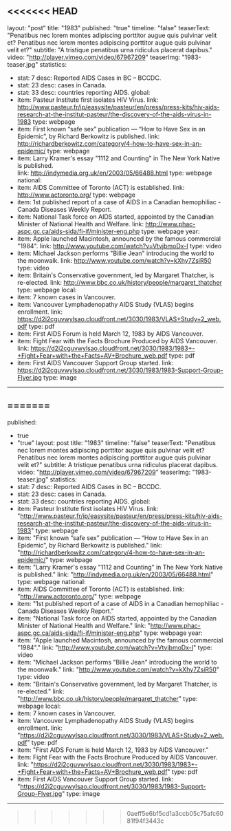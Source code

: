 <<<<<<< HEAD
---
layout: "post"
title: "1983"
published: "true"
timeline: "false"
teaserText: "Penatibus nec lorem montes adipiscing porttitor augue quis pulvinar velit et? Penatibus nec lorem montes adipiscing porttitor augue quis pulvinar velit et?"
subtitle: "A tristique penatibus urna ridiculus placerat dapibus."
video: "http://player.vimeo.com/video/67967209"
teaserImg: "1983-teaser.jpg"
statistics:
- stat: 7
  desc: Reported AIDS Cases in BC – BCCDC.
- stat: 23
  desc: cases in Canada.
- stat: 33
  desc: countries reporting AIDS.
global:
- item: Pasteur Institute first isolates HIV Virus. 
  link: http://www.pasteur.fr/ip/easysite/pasteur/en/press/press-kits/hiv-aids-research-at-the-institut-pasteur/the-discovery-of-the-aids-virus-in-1983
  type: webpage
- item: First known “safe sex” publication — “How to Have Sex in an Epidemic”, by Richard Berkowitz is published. 
  link: http://richardberkowitz.com/category/4-how-to-have-sex-in-an-epidemic/
  type: webpage
- item: Larry Kramer's essay "1112 and Counting" in The New York Native is published.  
  link: http://indymedia.org.uk/en/2003/05/66488.html
  type: webpage
national:
- item: AIDS Committee of Toronto (ACT) is established.
  link: http://www.actoronto.org/
  type: webpage
- item: 1st published report of a case of AIDS in a Canadian hemophiliac - Canada Diseases Weekly Report.
- item: National Task force on AIDS started, appointed by the Canadian Minister of National Health and Welfare. 
  link: http://www.phac-aspc.gc.ca/aids-sida/fi-if/minister-eng.php
  type: webpage
year:
- item: Apple launched Macintosh, announced by the famous commercial "1984". 
  link: http://www.youtube.com/watch?v=VtvjbmoDx-I
  type: video
- item: Michael Jackson performs "Billie Jean" introducing the world to the moonwalk. 
  link: http://www.youtube.com/watch?v=kXhy7ZsiR50
  type: video
- item: Britain's Conservative government, led by Margaret Thatcher, is re-elected.
  link: http://www.bbc.co.uk/history/people/margaret_thatcher
  type: webpage
local:
- item: 7 known cases in Vancouver.
- item: Vancouver Lymphadenopathy AIDS Study (VLAS) begins enrollment.
  link: https://d2i2cguvwylsao.cloudfront.net/3030/1983/VLAS+Study+2_web.pdf
  type: pdf
- item: First AIDS Forum is held March 12, 1983 by AIDS Vancouver.
- item: Fight Fear with the Facts Brochure Produced by AIDS Vancouver.
  link: https://d2i2cguvwylsao.cloudfront.net/3030/1983/1983+-+Fight+Fear+with+the+Facts+AV+Brochure_web.pdf
  type: pdf
- item: First AIDS Vancouver Support Group started. 
  link: https://d2i2cguvwylsao.cloudfront.net/3030/1983/1983-Support-Group-Flyer.jpg
  type: image
---
=======
---
published: 
  - true
  - "true"
layout: post
title: "1983"
timeline: "false"
teaserText: "Penatibus nec lorem montes adipiscing porttitor augue quis pulvinar velit et? Penatibus nec lorem montes adipiscing porttitor augue quis pulvinar velit et?"
subtitle: A tristique penatibus urna ridiculus placerat dapibus.
video: "http://player.vimeo.com/video/67967209"
teaserImg: "1983-teaser.jpg"
statistics: 
  - stat: 7
    desc: Reported AIDS Cases in BC – BCCDC.
  - stat: 23
    desc: cases in Canada.
  - stat: 33
    desc: countries reporting AIDS.
global: 
  - item: Pasteur Institute first isolates HIV Virus.
    link: "http://www.pasteur.fr/ip/easysite/pasteur/en/press/press-kits/hiv-aids-research-at-the-institut-pasteur/the-discovery-of-the-aids-virus-in-1983"
    type: webpage
  - item: "First known “safe sex” publication — “How to Have Sex in an Epidemic”, by Richard Berkowitz is published."
    link: "http://richardberkowitz.com/category/4-how-to-have-sex-in-an-epidemic/"
    type: webpage
  - item: "Larry Kramer's essay \"1112 and Counting\" in The New York Native is published."
    link: "http://indymedia.org.uk/en/2003/05/66488.html"
    type: webpage
national: 
  - item: AIDS Committee of Toronto (ACT) is established.
    link: "http://www.actoronto.org/"
    type: webpage
  - item: "1st published report of a case of AIDS in a Canadian hemophiliac - Canada Diseases Weekly Report."
  - item: "National Task force on AIDS started, appointed by the Canadian Minister of National Health and Welfare."
    link: "http://www.phac-aspc.gc.ca/aids-sida/fi-if/minister-eng.php"
    type: webpage
year: 
  - item: "Apple launched Macintosh, announced by the famous commercial \"1984\"."
    link: "http://www.youtube.com/watch?v=VtvjbmoDx-I"
    type: video
  - item: "Michael Jackson performs \"Billie Jean\" introducing the world to the moonwalk."
    link: "http://www.youtube.com/watch?v=kXhy7ZsiR50"
    type: video
  - item: "Britain's Conservative government, led by Margaret Thatcher, is re-elected."
    link: "http://www.bbc.co.uk/history/people/margaret_thatcher"
    type: webpage
local: 
  - item: 7 known cases in Vancouver.
  - item: Vancouver Lymphadenopathy AIDS Study (VLAS) begins enrollment.
    link: "https://d2i2cguvwylsao.cloudfront.net/3030/1983/VLAS+Study+2_web.pdf"
    type: pdf
  - item: "First AIDS Forum is held March 12, 1983 by AIDS Vancouver."
  - item: Fight Fear with the Facts Brochure Produced by AIDS Vancouver.
    link: "https://d2i2cguvwylsao.cloudfront.net/3030/1983/1983+-+Fight+Fear+with+the+Facts+AV+Brochure_web.pdf"
    type: pdf
  - item: First AIDS Vancouver Support Group started.
    link: "https://d2i2cguvwylsao.cloudfront.net/3030/1983/1983-Support-Group-Flyer.jpg"
    type: image
---

>>>>>>> 0aeff5e6bf5cd1a3ccb05c75afc6081f94f3443c
